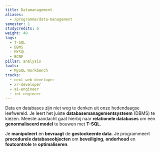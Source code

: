 ```yaml
---
title: Datamanagement
aliases:
  - /programma/data-management
semester: 1
studycredits: 6
weight: 40
tags:
  - T-SQL
  - DBMS
  - MYSQL
  - BCNF
pillar: analysis
tools:
  - MySQL Workbench
tracks:
  - next-web-developer
  - xr-developer
  - ai-engineer
  - iot-engineer
---
```


Data en databases zijn niet weg te denken uit onze hedendaagse leefwereld. Je leert het juiste **databasemanagementsysteem** (DBMS) te kiezen. Meeste aandacht gaat hierbij naar **relationele databases** om een **genormaliseerd model** te bouwen met **T-SQL**.

Je **manipuleert** en **bevraagt** de **gestockeerde data**. Je programmeert **procedurele databaseobjecten** om **beveiliging**, **onderhoud** en **foutcontrole** te **optimaliseren**.
